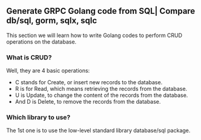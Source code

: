 
## Generate GRPC Golang code from SQL| Compare db/sql, gorm, sqlx, sqlc

This section we will learn how to write Golang codes to perform CRUD operations on the database.

### What is CRUD?

Well, they are 4 basic operations:
- C stands for Create, or insert new records to the database.
- R is for Read, which means retrieving the records from the database.
- U is Update, to change the content of the records from the database.
- And D is Delete, to remove the records from the database.

### Which library to use?

The 1st one is to use the low-level standard library database/sql package.